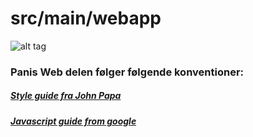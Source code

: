 src/main/webapp
=====

![alt tag](http://dinguk.org/wp-content/uploads/sites/2/2014/03/Web-WWW-%C2%A9-Scanrail-Fotolia.com_.jpg)

### Panis Web delen følger følgende konventioner:

##### [Style guide fra John Papa](https://github.com/johnpapa/angularjs-styleguide)
##### [Javascript guide from google](https://google-styleguide.googlecode.com/svn/trunk/javascriptguide.xml)
